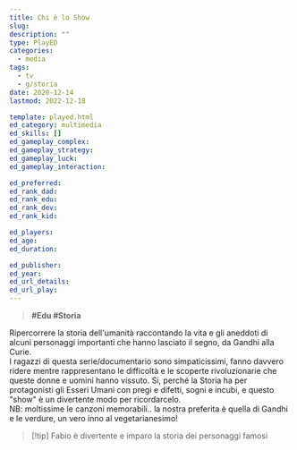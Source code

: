 ```yaml
---
title: Chi è lo Show
slug: 
description: ""
type: PlayED
categories:
  - media
tags:
  - tv
  - g/storia
date: 2020-12-14
lastmod: 2022-12-18

template: played.html
ed_category: multimedia
ed_skills: []
ed_gameplay_complex: 
ed_gameplay_strategy: 
ed_gameplay_luck: 
ed_gameplay_interaction: 

ed_preferred: 
ed_rank_dad: 
ed_rank_edu: 
ed_rank_dev: 
ed_rank_kid: 

ed_players: 
ed_age: 
ed_duration: 

ed_publisher: 
ed_year: 
ed_url_details: 
ed_url_play: 
---
```


> **#Edu #Storia**

Ripercorrere la storia dell'umanità raccontando la vita e gli aneddoti di alcuni personaggi importanti che hanno lasciato il segno, da Gandhi alla Curie.  
I ragazzi di questa serie/documentario sono simpaticissimi, fanno davvero ridere mentre rappresentano le difficoltà e le scoperte rivoluzionarie che queste donne e uomini hanno vissuto.
Si, perché la Storia ha per protagonisti gli Esseri Umani con pregi e difetti, sogni e incubi, e questo "show" è un divertente modo per ricordarcelo.  
NB: moltissime le canzoni memorabili.. la nostra preferita è quella di Gandhi e le verdure, un vero inno al vegetarianesimo!

> [!tip] Fabio
> è divertente e imparo la storia dei personaggi famosi


